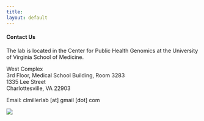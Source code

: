 ```yaml
---
title:
layout: default
---
```


#### Contact Us

The lab is located in the Center for Public Health Genomics at the University of Virginia School of Medicine.

West Complex  
3rd Floor, Medical School Building, Room 3283  
1335 Lee Street  
Charlottesville, VA 22903

Email: clmillerlab [at] gmail [dot] com

<img src = "https://clintmil.github.io/millerlab/images/factsfigures1.jpg">
